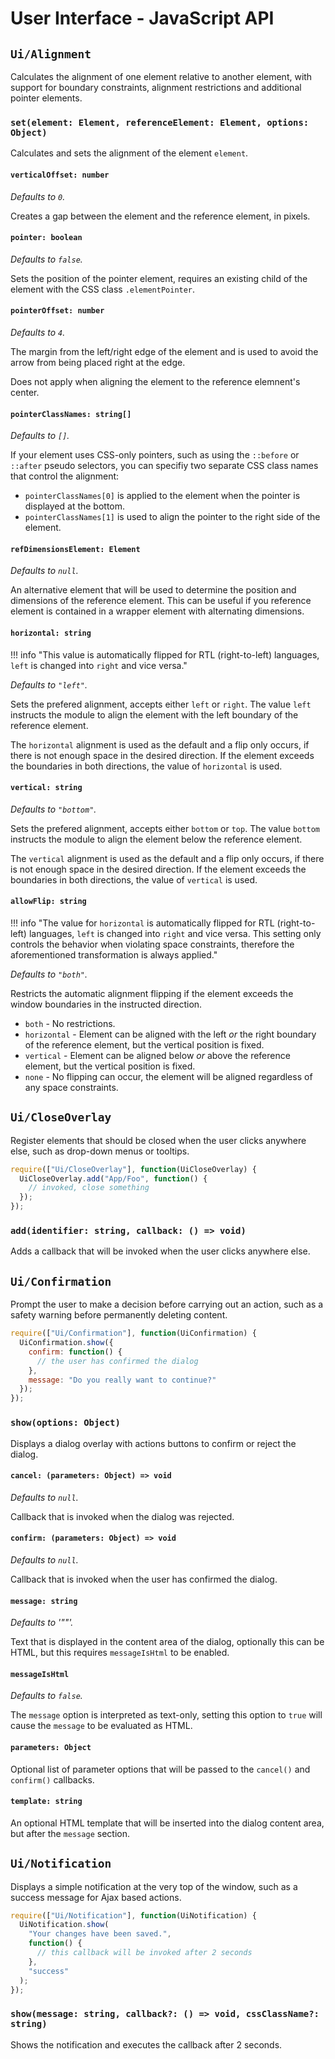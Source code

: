 # User Interface - JavaScript API

## `Ui/Alignment`

Calculates the alignment of one element relative to another element, with support
for boundary constraints, alignment restrictions and additional pointer elements.

### `set(element: Element, referenceElement: Element, options: Object)`

Calculates and sets the alignment of the element `element`.

#### `verticalOffset: number`

_Defaults to `0`._

Creates a gap between the element and the reference element, in pixels.

#### `pointer: boolean`

_Defaults to `false`._

Sets the position of the pointer element, requires an existing child of the
element with the CSS class `.elementPointer`.

#### `pointerOffset: number`

_Defaults to `4`._

The margin from the left/right edge of the element and is used to avoid the
arrow from being placed right at the edge.

Does not apply when aligning the element to the reference elemnent's center.

#### `pointerClassNames: string[]`

_Defaults to `[]`._

If your element uses CSS-only pointers, such as using the `::before` or `::after`
pseudo selectors, you can specifiy two separate CSS class names that control the
alignment:

- `pointerClassNames[0]` is applied to the element when the pointer is displayed
   at the bottom.
- `pointerClassNames[1]` is used to align the pointer to the right side of the
  element.

#### `refDimensionsElement: Element`

_Defaults to `null`._

An alternative element that will be used to determine the position and dimensions
of the reference element. This can be useful if you reference element is contained
in a wrapper element with alternating dimensions.

#### `horizontal: string`

!!! info "This value is automatically flipped for RTL (right-to-left) languages, `left` is changed into `right` and vice versa."

_Defaults to `"left"`._

Sets the prefered alignment, accepts either `left` or `right`. The value `left`
instructs the module to align the element with the left boundary of the reference
element.

The `horizontal` alignment is used as the default and a flip only occurs, if there
is not enough space in the desired direction. If the element exceeds the boundaries
in both directions, the value of `horizontal` is used.

#### `vertical: string`

_Defaults to `"bottom"`._

Sets the prefered alignment, accepts either `bottom` or `top`. The value `bottom`
instructs the module to align the element below the reference element.

The `vertical` alignment is used as the default and a flip only occurs, if there
is not enough space in the desired direction. If the element exceeds the boundaries
in both directions, the value of `vertical` is used.

#### `allowFlip: string`

!!! info "The value for `horizontal` is automatically flipped for RTL (right-to-left) languages, `left` is changed into `right` and vice versa. This setting only controls the behavior when violating space constraints, therefore the aforementioned transformation is always applied."

_Defaults to `"both"`._

Restricts the automatic alignment flipping if the element exceeds the window
boundaries in the instructed direction.

- `both` - No restrictions.
- `horizontal` - Element can be aligned with the left _or_ the right boundary of
  the reference element, but the vertical position is fixed.
- `vertical` - Element can be aligned below _or_ above the reference element,
  but the vertical position is fixed.
- `none` - No flipping can occur, the element will be aligned regardless of
  any space constraints.

## `Ui/CloseOverlay`

Register elements that should be closed when the user clicks anywhere else, such
as drop-down menus or tooltips.

```js
require(["Ui/CloseOverlay"], function(UiCloseOverlay) {
  UiCloseOverlay.add("App/Foo", function() {
    // invoked, close something
  });
});
```

### `add(identifier: string, callback: () => void)`

Adds a callback that will be invoked when the user clicks anywhere else.

## `Ui/Confirmation`

Prompt the user to make a decision before carrying out an action, such as a safety
warning before permanently deleting content.

```js
require(["Ui/Confirmation"], function(UiConfirmation) {
  UiConfirmation.show({
    confirm: function() {
      // the user has confirmed the dialog
    },
    message: "Do you really want to continue?"
  });
});
```

### `show(options: Object)`

Displays a dialog overlay with actions buttons to confirm or reject the dialog.

#### `cancel: (parameters: Object) => void`

_Defaults to `null`._

Callback that is invoked when the dialog was rejected.

#### `confirm: (parameters: Object) => void`

_Defaults to `null`._

Callback that is invoked when the user has confirmed the dialog.

#### `message: string`

_Defaults to '""'._

Text that is displayed in the content area of the dialog, optionally this can
be HTML, but this requires `messageIsHtml` to be enabled.

#### `messageIsHtml`

_Defaults to `false`._

The `message` option is interpreted as text-only, setting this option to `true`
will cause the `message` to be evaluated as HTML.

#### `parameters: Object`

Optional list of parameter options that will be passed to the `cancel()` and
`confirm()` callbacks.

#### `template: string`

An optional HTML template that will be inserted into the dialog content area,
but after the `message` section.

## `Ui/Notification`

Displays a simple notification at the very top of the window, such as a success
message for Ajax based actions.

```js
require(["Ui/Notification"], function(UiNotification) {
  UiNotification.show(
    "Your changes have been saved.",
    function() {
      // this callback will be invoked after 2 seconds
    },
    "success"
  );
});
```

### `show(message: string, callback?: () => void, cssClassName?: string)`

Shows the notification and executes the callback after 2 seconds.
